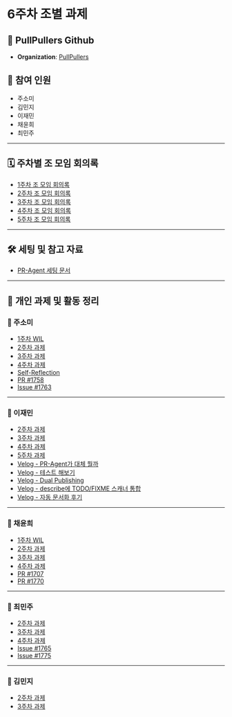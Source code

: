 # 6주차 조별 과제

## 📌 PullPullers Github 

- **Organization**: [PullPullers](https://github.com/PullPullers)

## 👥 참여 인원

- 주소미  
- 김민지  
- 이재민  
- 채윤희  
- 최민주  

---

## 🗓️ 주차별 조 모임 회의록

- [1주차 조 모임 회의록](https://www.notion.so/1-1d80696130328062b302d682940b3ec3?pvs=21)  
- [2주차 조 모임 회의록](https://www.notion.so/2-1dc0696130328062bb68c7e56a94a84e?pvs=21)  
- [3주차 조 모임 회의록](https://www.notion.so/3-1e306961303280ffa1c0c0f68d6903a8?pvs=21)  
- [4주차 조 모임 회의록](https://www.notion.so/4-1ec0696130328003b403e7367f865323?pvs=21)  
- [5주차 조 모임 회의록](https://www.notion.so/5-1f3069613032802694d0ef0adc1159cc?pvs=21)  

---

## 🛠️ 세팅 및 참고 자료

- [PR-Agent 세팅 문서](https://www.notion.so/1e30696130328082954bd4a0dc8f0163?pvs=21)

---

## 📄 개인 과제 및 활동 정리

### 📌 주소미

- [1주차 WIL](https://www.notion.so/1-WIL-1d806961303280c3a4e7db1425ae19cc?pvs=21)  
- [2주차 과제](https://www.notion.so/2-1de06961303280c7aa7bcffb960d05eb?pvs=21)  
- [3주차 과제](https://www.notion.so/3-1e506961303280ffad76ff1f9836c579?pvs=21)  
- [4주차 과제](https://www.notion.so/4-1ec0696130328013ba86ddedc9088c08?pvs=21)  
- [Self-Reflection](https://www.notion.so/self-reflection-1e80696130328044bed7db05fa587a8d?pvs=21)  
- [PR #1758](https://github.com/qodo-ai/pr-agent/pull/1758)  
- [Issue #1763](https://github.com/qodo-ai/pr-agent/issues/1763)

---

### 📌 이재민

- [2주차 과제](https://www.notion.so/2-1de06961303280739880df33223007b3?pvs=21)  
- [3주차 과제](https://www.notion.so/3-1e50696130328043b094d156113d5d87?pvs=21)  
- [4주차 과제](https://www.notion.so/4-1ec06961303280ab9e39fb6f671d11f8?pvs=21)  
- [5주차 과제](https://www.notion.so/5-1f2f9d3ab5ce80219ac2caed596add31?pvs=21)  
- [Velog - PR-Agent가 대체 뭘까](https://velog.io/@jaemm/PR-Agent%EA%B0%80-%EB%8C%80%EC%B2%B4-%EB%AD%98%EA%B9%8C)  
- [Velog - 테스트 해보기](https://velog.io/@jaemm/PR-Agent-%ED%85%8C%EC%8A%A4%ED%8A%B8%EB%A5%BC-%ED%95%B4%EB%B3%B4%EC%9E%90)  
- [Velog - Dual Publishing](https://velog.io/@jaemm/PRAgent-dualpublishing)  
- [Velog - describe에 TODO/FIXME 스캐너 통합](https://velog.io/@jaemm/pr-agent-describe%EC%97%90-TODOFIXME-%EC%8A%A4%EC%BA%90%EB%84%88-%ED%86%B5%ED%95%A9%ED%95%98%EA%B8%B0)  
- [Velog - 자동 문서화 후기](https://velog.io/@jaemm/PRAgent-adddocs-%EC%9E%90%EB%8F%99-%EC%8B%A4%ED%96%89-%EB%AC%B8%EC%84%9C%ED%99%94-%EA%B8%B0%EC%97%AC-%ED%9B%84%EA%B8%B0)

---

### 📌 채윤희

- [1주차 WIL](https://www.notion.so/1-WIL-1d8069613032808f8c1ae7713ad5154a?pvs=21)  
- [2주차 과제](https://www.notion.so/2-1de06961303280c3ba26ed8e138b9913?pvs=21)  
- [3주차 과제](https://www.notion.so/3-1e506961303280b0b568e53c63fa1527?pvs=21)  
- [4주차 과제](https://www.notion.so/4-1ec06961303280f098efd564abef8558?pvs=21)  
- [PR #1707](https://github.com/qodo-ai/pr-agent/pull/1707)  
- [PR #1770](https://github.com/qodo-ai/pr-agent/pull/1770)

---

### 📌 최민주

- [2주차 과제](https://www.notion.so/2-1de069613032807eb5c1feb7f1c75c25?pvs=21)  
- [3주차 과제](https://www.notion.so/3-1e50696130328079a3e9efaf54158ee4?pvs=21)  
- [4주차 과제](https://www.notion.so/4-1ec0696130328066a877fc569e364b96?pvs=21)  
- [Issue #1765](https://github.com/qodo-ai/pr-agent/issues/1765)  
- [Issue #1775](https://github.com/qodo-ai/pr-agent/issues/1775)

---

### 📌 김민지

- [2주차 과제](https://fantastic-numeric-acd.notion.site/2-1de0696130328070b99bdf8648489004?pvs=4)  
- [3주차 과제](https://fantastic-numeric-acd.notion.site/3-1e5069613032800ea4d7ce0b4bf3cf5f?pvs=4)  